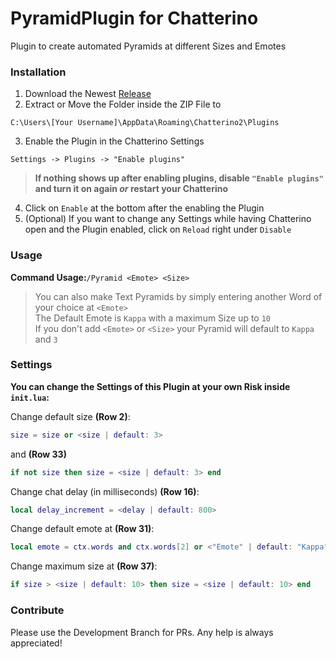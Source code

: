 # PyramidPlugin for Chatterino
Plugin to create automated Pyramids at different Sizes and Emotes

### Installation
1. Download the Newest [Release](https://github.com/smokedzn/pyramidplugin/releases)
2. Extract or Move the Folder inside the ZIP File to 

``` C:\Users\[Your Username]\AppData\Roaming\Chatterino2\Plugins ```  

3. Enable the Plugin in the Chatterino Settings  

```Settings -> Plugins -> "Enable plugins"``` 
> **If nothing shows up after enabling plugins, disable ```"Enable plugins"``` and turn it on again *or* restart your Chatterino**
4. Click on ```Enable``` at the bottom after the enabling the Plugin
5. (Optional) If you want to change any Settings while having Chatterino open and the Plugin enabled, click on ```Reload``` right under ```Disable```

### Usage
**Command Usage:**```/Pyramid <Emote> <Size>```
> You can also make Text Pyramids by simply entering another Word of your choice at ```<Emote>```   
> The Default Emote is ```Kappa``` with a maximum Size up to ```10```  
> If you don't add ```<Emote>``` or ```<Size>``` your Pyramid will default to ```Kappa``` and ```3```

### Settings
**You can change the Settings of this Plugin at your own Risk inside ```init.lua```:**  

Change default size **(Row 2)**: 
``` lua
size = size or <size | default: 3>
```  
and **(Row 33)**
``` lua
if not size then size = <size | default: 3> end
```

Change chat delay (in milliseconds) **(Row 16)**:
``` lua
local delay_increment = <delay | default: 800>
```  

Change default emote at **(Row 31)**:
``` lua
local emote = ctx.words and ctx.words[2] or <"Emote" | default: "Kappa">
```  

Change maximum size at **(Row 37)**:
``` lua
if size > <size | default: 10> then size = <size | default: 10> end
```  

### Contribute 
Please use the Development Branch for PRs.
Any help is always appreciated! 
